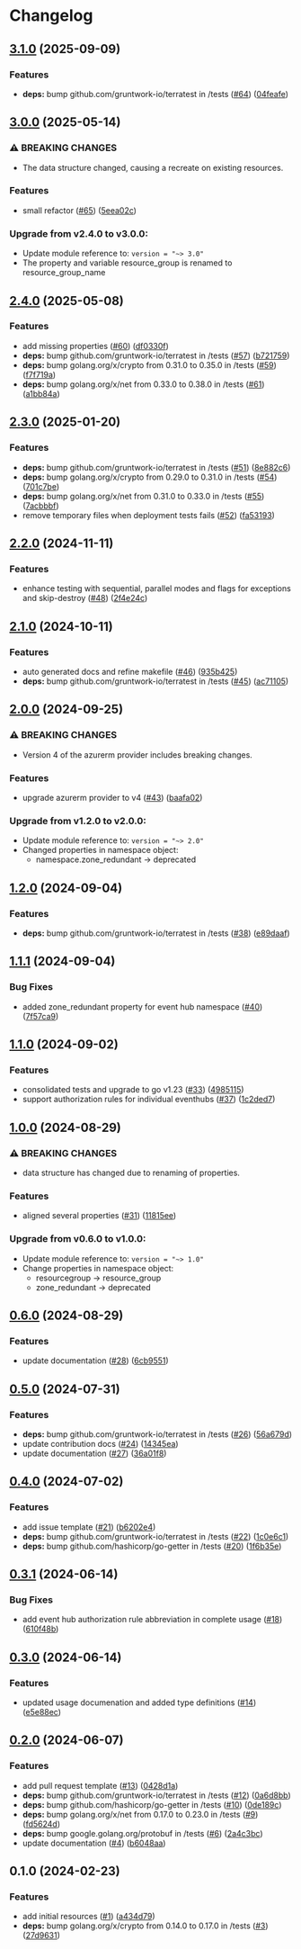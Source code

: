 # Changelog

## [3.1.0](https://github.com/CloudNationHQ/terraform-azure-evh/compare/v3.0.0...v3.1.0) (2025-09-09)


### Features

* **deps:** bump github.com/gruntwork-io/terratest in /tests ([#64](https://github.com/CloudNationHQ/terraform-azure-evh/issues/64)) ([04feafe](https://github.com/CloudNationHQ/terraform-azure-evh/commit/04feafea8ee6bfb2b03cd2041353ba1030ce461f))

## [3.0.0](https://github.com/CloudNationHQ/terraform-azure-evh/compare/v2.4.0...v3.0.0) (2025-05-14)


### ⚠ BREAKING CHANGES

* The data structure changed, causing a recreate on existing resources.

### Features

* small refactor ([#65](https://github.com/CloudNationHQ/terraform-azure-evh/issues/65)) ([5eea02c](https://github.com/CloudNationHQ/terraform-azure-evh/commit/5eea02c39068261b2adfc4e31dcacfd16069bbe6))

### Upgrade from v2.4.0 to v3.0.0:

- Update module reference to: `version = "~> 3.0"`
- The property and variable resource_group is renamed to resource_group_name

## [2.4.0](https://github.com/CloudNationHQ/terraform-azure-evh/compare/v2.3.0...v2.4.0) (2025-05-08)


### Features

* add missing properties ([#60](https://github.com/CloudNationHQ/terraform-azure-evh/issues/60)) ([df0330f](https://github.com/CloudNationHQ/terraform-azure-evh/commit/df0330f95e0c0a2a5b86f5788f71224fc9b12486))
* **deps:** bump github.com/gruntwork-io/terratest in /tests ([#57](https://github.com/CloudNationHQ/terraform-azure-evh/issues/57)) ([b721759](https://github.com/CloudNationHQ/terraform-azure-evh/commit/b721759bde80bb7f284644e8ededdd1c9926bbd0))
* **deps:** bump golang.org/x/crypto from 0.31.0 to 0.35.0 in /tests ([#59](https://github.com/CloudNationHQ/terraform-azure-evh/issues/59)) ([f7f719a](https://github.com/CloudNationHQ/terraform-azure-evh/commit/f7f719ab198fa48de42c0f90c1e8f7baab3c4cd7))
* **deps:** bump golang.org/x/net from 0.33.0 to 0.38.0 in /tests ([#61](https://github.com/CloudNationHQ/terraform-azure-evh/issues/61)) ([a1bb84a](https://github.com/CloudNationHQ/terraform-azure-evh/commit/a1bb84a22a34fc1b758795c959d6b6dc6d6e74b1))

## [2.3.0](https://github.com/CloudNationHQ/terraform-azure-evh/compare/v2.2.0...v2.3.0) (2025-01-20)


### Features

* **deps:** bump github.com/gruntwork-io/terratest in /tests ([#51](https://github.com/CloudNationHQ/terraform-azure-evh/issues/51)) ([8e882c6](https://github.com/CloudNationHQ/terraform-azure-evh/commit/8e882c692e5197ae9244d2267ce2468dba346f38))
* **deps:** bump golang.org/x/crypto from 0.29.0 to 0.31.0 in /tests ([#54](https://github.com/CloudNationHQ/terraform-azure-evh/issues/54)) ([701c7be](https://github.com/CloudNationHQ/terraform-azure-evh/commit/701c7bed205cd8e218eb1fd2fad6a3d7737cc0e2))
* **deps:** bump golang.org/x/net from 0.31.0 to 0.33.0 in /tests ([#55](https://github.com/CloudNationHQ/terraform-azure-evh/issues/55)) ([7acbbbf](https://github.com/CloudNationHQ/terraform-azure-evh/commit/7acbbbf66065541b69d2f696793b5ea5a249e9a0))
* remove temporary files when deployment tests fails ([#52](https://github.com/CloudNationHQ/terraform-azure-evh/issues/52)) ([fa53193](https://github.com/CloudNationHQ/terraform-azure-evh/commit/fa5319371e9278b7c98ba31dbe28dec8fd10b1e0))

## [2.2.0](https://github.com/CloudNationHQ/terraform-azure-evh/compare/v2.1.0...v2.2.0) (2024-11-11)


### Features

* enhance testing with sequential, parallel modes and flags for exceptions and skip-destroy ([#48](https://github.com/CloudNationHQ/terraform-azure-evh/issues/48)) ([2f4e24c](https://github.com/CloudNationHQ/terraform-azure-evh/commit/2f4e24c7e8754ceb14285f0805ebd7833199fda4))

## [2.1.0](https://github.com/CloudNationHQ/terraform-azure-evh/compare/v2.0.0...v2.1.0) (2024-10-11)


### Features

* auto generated docs and refine makefile ([#46](https://github.com/CloudNationHQ/terraform-azure-evh/issues/46)) ([935b425](https://github.com/CloudNationHQ/terraform-azure-evh/commit/935b425dcbd7349ea8c056bb36a8d829ae4c4766))
* **deps:** bump github.com/gruntwork-io/terratest in /tests ([#45](https://github.com/CloudNationHQ/terraform-azure-evh/issues/45)) ([ac71105](https://github.com/CloudNationHQ/terraform-azure-evh/commit/ac7110554130c8c968a0dc7f531aa1f478bc1232))

## [2.0.0](https://github.com/CloudNationHQ/terraform-azure-evh/compare/v1.2.0...v2.0.0) (2024-09-25)


### ⚠ BREAKING CHANGES

* Version 4 of the azurerm provider includes breaking changes.

### Features

* upgrade azurerm provider to v4 ([#43](https://github.com/CloudNationHQ/terraform-azure-evh/issues/43)) ([baafa02](https://github.com/CloudNationHQ/terraform-azure-evh/commit/baafa0215d0fffed9257682bbb1563321acd1f3c))

### Upgrade from v1.2.0 to v2.0.0:

- Update module reference to: `version = "~> 2.0"`
- Changed properties in namespace object:
  - namespace.zone_redundant -> deprecated

## [1.2.0](https://github.com/CloudNationHQ/terraform-azure-evh/compare/v1.1.1...v1.2.0) (2024-09-04)


### Features

* **deps:** bump github.com/gruntwork-io/terratest in /tests ([#38](https://github.com/CloudNationHQ/terraform-azure-evh/issues/38)) ([e89daaf](https://github.com/CloudNationHQ/terraform-azure-evh/commit/e89daaff00706707e5b93fca788f0386771a1dbd))

## [1.1.1](https://github.com/CloudNationHQ/terraform-azure-evh/compare/v1.1.0...v1.1.1) (2024-09-04)


### Bug Fixes

* added zone_redundant  property for event hub namespace ([#40](https://github.com/CloudNationHQ/terraform-azure-evh/issues/40)) ([7f57ca9](https://github.com/CloudNationHQ/terraform-azure-evh/commit/7f57ca956e6517cfe211f8af1cf4149d38a1858b))

## [1.1.0](https://github.com/CloudNationHQ/terraform-azure-evh/compare/v1.0.0...v1.1.0) (2024-09-02)


### Features

* consolidated tests and upgrade to go v1.23 ([#33](https://github.com/CloudNationHQ/terraform-azure-evh/issues/33)) ([4985115](https://github.com/CloudNationHQ/terraform-azure-evh/commit/4985115ff1ae94799504d35b950961ecd5c1b0eb))
* support authorization rules for individual eventhubs ([#37](https://github.com/CloudNationHQ/terraform-azure-evh/issues/37)) ([1c2ded7](https://github.com/CloudNationHQ/terraform-azure-evh/commit/1c2ded779ec1d884c2f6c5191577e2d7c82dd3e0))

## [1.0.0](https://github.com/CloudNationHQ/terraform-azure-evh/compare/v0.6.0...v1.0.0) (2024-08-29)


### ⚠ BREAKING CHANGES

* data structure has changed due to renaming of properties.

### Features

* aligned several properties ([#31](https://github.com/CloudNationHQ/terraform-azure-evh/issues/31)) ([11815ee](https://github.com/CloudNationHQ/terraform-azure-evh/commit/11815ee793932708295f78dc5335f9bd27caa25f))

### Upgrade from v0.6.0 to v1.0.0:

- Update module reference to: `version = "~> 1.0"`
- Change properties in namespace object:
  - resourcegroup -> resource_group
  - zone_redundant -> deprecated

## [0.6.0](https://github.com/CloudNationHQ/terraform-azure-evh/compare/v0.5.0...v0.6.0) (2024-08-29)


### Features

* update documentation ([#28](https://github.com/CloudNationHQ/terraform-azure-evh/issues/28)) ([6cb9551](https://github.com/CloudNationHQ/terraform-azure-evh/commit/6cb9551cb94df34d7fa74963cc8a88e13ec2966b))

## [0.5.0](https://github.com/CloudNationHQ/terraform-azure-evh/compare/v0.4.0...v0.5.0) (2024-07-31)


### Features

* **deps:** bump github.com/gruntwork-io/terratest in /tests ([#26](https://github.com/CloudNationHQ/terraform-azure-evh/issues/26)) ([56a679d](https://github.com/CloudNationHQ/terraform-azure-evh/commit/56a679d6bc56e7a531b6f7b5ac11b42bd0bca6ea))
* update contribution docs ([#24](https://github.com/CloudNationHQ/terraform-azure-evh/issues/24)) ([14345ea](https://github.com/CloudNationHQ/terraform-azure-evh/commit/14345ead57dc237168ab502f7fef9ba0b399485c))
* update documentation ([#27](https://github.com/CloudNationHQ/terraform-azure-evh/issues/27)) ([36a01f8](https://github.com/CloudNationHQ/terraform-azure-evh/commit/36a01f8a4fb7d50c45a59d5e48feeb4e1635f8f4))

## [0.4.0](https://github.com/CloudNationHQ/terraform-azure-evh/compare/v0.3.1...v0.4.0) (2024-07-02)


### Features

* add issue template ([#21](https://github.com/CloudNationHQ/terraform-azure-evh/issues/21)) ([b6202e4](https://github.com/CloudNationHQ/terraform-azure-evh/commit/b6202e452d83ae700b50fc20134bb009454c306e))
* **deps:** bump github.com/gruntwork-io/terratest in /tests ([#22](https://github.com/CloudNationHQ/terraform-azure-evh/issues/22)) ([1c0e6c1](https://github.com/CloudNationHQ/terraform-azure-evh/commit/1c0e6c180403f92864c374dd676b0be3c523c91b))
* **deps:** bump github.com/hashicorp/go-getter in /tests ([#20](https://github.com/CloudNationHQ/terraform-azure-evh/issues/20)) ([1f6b35e](https://github.com/CloudNationHQ/terraform-azure-evh/commit/1f6b35ea6df91d6180b21444b0a2cdd0e9a608c4))

## [0.3.1](https://github.com/CloudNationHQ/terraform-azure-evh/compare/v0.3.0...v0.3.1) (2024-06-14)


### Bug Fixes

* add event hub authorization rule abbreviation in complete usage ([#18](https://github.com/CloudNationHQ/terraform-azure-evh/issues/18)) ([610f48b](https://github.com/CloudNationHQ/terraform-azure-evh/commit/610f48bd9469d457fca3e363206f1c28e83c2b23))

## [0.3.0](https://github.com/CloudNationHQ/terraform-azure-evh/compare/v0.2.0...v0.3.0) (2024-06-14)


### Features

* updated usage documenation and added type definitions ([#14](https://github.com/CloudNationHQ/terraform-azure-evh/issues/14)) ([e5e88ec](https://github.com/CloudNationHQ/terraform-azure-evh/commit/e5e88ec948a9b876b83a80ab30adf1404f0ca936))

## [0.2.0](https://github.com/CloudNationHQ/terraform-azure-evh/compare/v0.1.0...v0.2.0) (2024-06-07)


### Features

* add pull request template ([#13](https://github.com/CloudNationHQ/terraform-azure-evh/issues/13)) ([0428d1a](https://github.com/CloudNationHQ/terraform-azure-evh/commit/0428d1a67a4b687b6d9d55637dc6897db0d623f7))
* **deps:** bump github.com/gruntwork-io/terratest in /tests ([#12](https://github.com/CloudNationHQ/terraform-azure-evh/issues/12)) ([0a6d8bb](https://github.com/CloudNationHQ/terraform-azure-evh/commit/0a6d8bbc297b30f548eafb4509a60c341c2f2c51))
* **deps:** bump github.com/hashicorp/go-getter in /tests ([#10](https://github.com/CloudNationHQ/terraform-azure-evh/issues/10)) ([0de189c](https://github.com/CloudNationHQ/terraform-azure-evh/commit/0de189c75b62caef6b61398ee01d0167b985187c))
* **deps:** bump golang.org/x/net from 0.17.0 to 0.23.0 in /tests ([#9](https://github.com/CloudNationHQ/terraform-azure-evh/issues/9)) ([fd5624d](https://github.com/CloudNationHQ/terraform-azure-evh/commit/fd5624d3ef48587030f5d527729a89d0307aec6a))
* **deps:** bump google.golang.org/protobuf in /tests ([#6](https://github.com/CloudNationHQ/terraform-azure-evh/issues/6)) ([2a4c3bc](https://github.com/CloudNationHQ/terraform-azure-evh/commit/2a4c3bc08ffcdc00f094eb620880390cf371dc6a))
* update documentation ([#4](https://github.com/CloudNationHQ/terraform-azure-evh/issues/4)) ([b6048aa](https://github.com/CloudNationHQ/terraform-azure-evh/commit/b6048aa8918eb286ad9f46b1fccdc83f0bc5e7a3))

## 0.1.0 (2024-02-23)


### Features

* add initial resources ([#1](https://github.com/CloudNationHQ/terraform-azure-evh/issues/1)) ([a434d79](https://github.com/CloudNationHQ/terraform-azure-evh/commit/a434d79f4a65e5412f0c1c082c6cdb0237c561cb))
* **deps:** bump golang.org/x/crypto from 0.14.0 to 0.17.0 in /tests ([#3](https://github.com/CloudNationHQ/terraform-azure-evh/issues/3)) ([27d9631](https://github.com/CloudNationHQ/terraform-azure-evh/commit/27d963130d155144c96fede1609e1a87dcbe5ed4))
